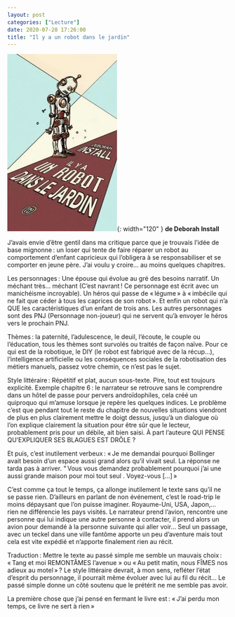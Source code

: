 ```yaml
---
layout: post
categories: ["Lecture"]
date: 2020-07-28 17:26:00
title: "Il y a un robot dans le jardin"
---
```


![couverture](/assets/images/couv_lecture/robot_jardin.webp){: width="120" }
**de Deborah Install**

J’avais envie d’être gentil dans ma critique parce que je trouvais
l’idée de base mignonne : un loser qui tente de faire réparer un robot
au comportement d’enfant capricieux qui l’obligera à se responsabiliser
et se comporter en jeune père. J’ai voulu y croire… au moins quelques
chapitres.

Les personnages : Une épouse qui évolue au gré des besoins narratif. Un
méchant très… méchant (C’est navrant ! Ce personnage est écrit avec un
manichéisme incroyable). Un héros qui passe de « légume » à « imbécile
qui ne fait que céder à tous les caprices de son robot ». Et enfin un
robot qui n’a QUE les caractéristiques d’un enfant de trois ans. Les
autres personnages sont des PNJ (Personnage non-joueur) qui ne servent
qu’à envoyer le héros vers le prochain PNJ.

Thèmes : la paternité, l’adulescence, le deuil, l’écoute, le couple ou
l’éducation, tous les thèmes sont survolés ou traités de façon naïve.
Pour ce qui est de la robotique, le DIY (le robot est fabriqué avec de
la récup…), l’intelligence artificielle ou les conséquences sociales
de la robotisation des métiers manuels, passez votre chemin, ce n’est
pas le sujet.

Style littéraire : Répétitif et plat, aucun sous-texte. Pire, tout est
toujours explicité. Exemple chapitre 6 : le narrateur se retrouve sans
le comprendre dans un hôtel de passe pour pervers androïdophiles, cela
créé un quiproquo qui m’amuse lorsque je repère les quelques indices. Le
problème c’est que pendant tout le reste du chapitre de nouvelles
situations viendront de plus en plus clairement mettre le doigt dessus,
jusqu’à un dialogue où l’on explique clairement la situation pour être
sûr que le lecteur, probablement pris pour un débile, ait bien saisi. À
part l’auteure QUI PENSE QU’EXPLIQUER SES BLAGUES EST DRÔLE ?

Et puis, c’est inutilement verbeux : « Je me demandai pourquoi Bollinger
avait besoin d’un espace aussi grand alors qu’il vivait seul. La réponse
ne tarda pas à arriver. " Vous vous demandez probablement pourquoi j’ai
une aussi grande maison pour moi tout seul . Voyez-vous
\[…\] »

C’est comme ça tout le temps, ça allonge inutilement le texte sans qu’il
ne se passe rien. D’ailleurs en parlant de non événement, c’est le
road-trip le moins dépaysant que l’on puisse imaginer. Royaume-Uni, USA,
Japon,… rien ne différencie les pays visités. Le narrateur prend
l’avion, rencontre une personne qui lui indique une autre personne à
contacter, il prend alors un avion pour demandé à la personne suivante
qui aller voir… Seul un passage, avec un teckel dans une ville fantôme
apporte un peu d’aventure mais tout cela est vite expédié et n’apporte
finalement rien au récit.

Traduction : Mettre le texte au passé simple me semble un mauvais
choix : « Tang et moi REMONTÂMES l’avenue » ou « Au petit matin, nous
FÎMES nos adieux au motel » ? Le style littéraire devrait, à mon sens,
refléter l’état d’esprit du personnage, il pourrait même évoluer avec
lui au fil du récit… Le passé simple donne un côté soutenu que le
prétérit ne me semble pas avoir.

La première chose que j’ai pensé en fermant le livre est : « J’ai perdu
mon temps, ce livre ne sert à rien »
